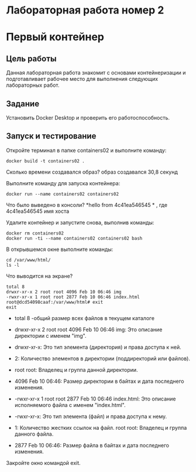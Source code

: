# Лабораторная работа номер 2

# Первый контейнер

## Цель работы

Данная лабораторная работа знакомит с основами контейнеризации и подготавливает рабочее место для выполнения следующих лабораторных работ.

## Задание

Установить Docker Desktop и проверить его работоспособность.

## Запуск и тестирование
Откройте терминал в папке containers02 и выполните команду:

```docker build -t containers02 .```

Сколько времени создавался образ? образ создавался 30,8 секунд 

Выполните команду для запуска контейнера:

```docker run --name containers02 containers02```

Что было выведено в консоли? *hello from 4c41ea546545 * , где  4c41ea546545  имя хоста 

Удалите контейнер и запустите снова, выполнив команды:

```
docker rm containers02
docker run -ti --name containers02 containers02 bash
```
В открывшемся окне выполните команды:

```
cd /var/www/html/
ls -l
```

Что выводится на экране?
```
total 8
drwxr-xr-x 2 root root 4096 Feb 10 06:46 img
-rwxr-xr-x 1 root root 2877 Feb 10 06:46 index.html
root@dcd54098caaf:/var/www/html# exit
exit
```
 * total 8 -общий размер всех файлов в текущем каталоге
 
* drwxr-xr-x 2 root root 4096 Feb 10 06:46 img: Это описание директории с именем "img".
* drwxr-xr-x: Это тип элемента (директория) и права доступа к ней.
* 2: Количество элементов в директории (поддиректорий или файлов).
* root root: Владелец и группа данной директории.
* 4096 Feb 10 06:46: Размер директории в байтах и дата последнего изменения.
* -rwxr-xr-x 1 root root 2877 Feb 10 06:46 index.html: Это описание исполняемого файла с именем "index.html".
* -rwxr-xr-x: Это тип элемента (файл) и права доступа к нему.
* 1: Количество жестких ссылок на файл.
root root: Владелец и группа данного файла.
* 2877 Feb 10 06:46: Размер файла в байтах и дата последнего изменения.

Закройте окно командой exit.